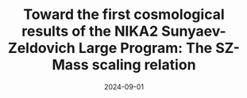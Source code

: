 ---
title: "Toward the first cosmological results of the NIKA2 Sunyaev-Zeldovich Large Program: The SZ-Mass scaling relation"
collection: "publications"
category: "co_papers"
permalink: /publications/2024arXiv240900977M
link: https://ui.adsabs.harvard.edu/abs/2024arXiv240900977M/abstract
date: 2024-09-01
venue: "arXiv e-prints"
citation: "Moyer-Anin, A., Adam, R., Ade, P., et al. (2024), arXiv e-prints, arXiv:2409.00977."
---